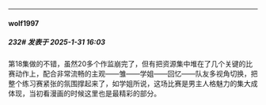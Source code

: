 ﻿
*****

####  wolf1997  
##### 232#       发表于 2025-1-31 16:03

第18集做的不错，虽然20多个作监崩完了，但有把资源集中堆在了几个关键的比赛动作上，配合非常流畅的主观——雏——学姐——回忆——队友多视角切换，把整个练习赛紧张的氛围撑起来了，如学姐所说，这场比赛是男主人格魅力的集大成体现，当初看漫画的时候这里也是最精彩的部分。

